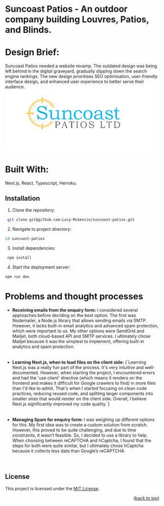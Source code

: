 # Suncoast Patios - An outdoor company building Louvres, Patios, and Blinds.

# Design Brief:
Suncoast Patios needed a website revamp. The outdated design was being left behind in the digital graveyard, gradually slipping down the search engine rankings. The new design prioritises SEO optimisation, user-friendly interface design, and enhanced user experience to better serve their audience. 
![Suncoast logo](/public/logos/suncoastlogo.png)

# Built With:
Next.js, React, Typescript, Herroku.


## Installation
1. Clone the repository:
```bash
 git clone git@github.com:Lucy-Mckenzie/suncoast-patios.git
```
2. Navigate to project directory:
```bash
cd suncoast-patios
```

3. Install dependencies:
```bash
 npm install
```

4. Start the deployment server:
```bash
npm run dev
```
# Problems and thought processes 
<ul>
  <li className='mb-4'>
  <strong>Receiving emails from the enquiry form: </strong>
  I considered several approaches before deciding on the best option. The first was Nodemailer, a Node.js library that allows sending emails via SMTP. However, it lacks built-in email analytics and advanced spam protection, which were important to us. My other options were SendGrid and Mailjet, both cloud-based API and SMTP services. I ultimately chose Mailjet because it was the simplest to implement, offering built-in analytics and spam protection.
    </li><br><br>
    <li className='mb-4'>
  <strong>Learning Next.js, when to load files on the client side:</strong>
  {`Learning Next.js was a really fun part of the process. It's very intuitive and well-documented. However, when starting the project, I encountered errors and had the 'use client' directive (which means it renders on the frontend and makes it difficult for Google crawlers to find) in more files than I'd like to admit. That's when I started focusing on clean code practices, reducing reused code, and splitting larger components into smaller ones that would render on the client side. Overall, I believe Next.js significantly improved my code quality.`}
    </li><br><br>
      <li className='mb-4'>
        <strong>Managing Spam for enquiry form: </strong>
        I was weighing up different options for this. My first idea was to create a custom solution from scratch. However, this proved to be quite challenging, and due to time constraints, it wasn’t feasible. So, I decided to use a library to help. When choosing between reCAPTCHA and hCaptcha, I found that the steps for both were quite similar, but I ultimately chose hCaptcha because it collects less data than Google’s reCAPTCHA. 
    </li><br><br>
</ul>

## License
This project is licensed under the [MIT License](LICENSE).

<p align="right">(<a href="#readme-top">back to top</a>)</p>


